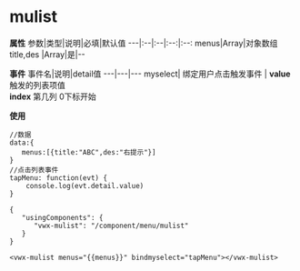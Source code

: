 # mulist
**属性**
参数|类型|说明|必填|默认值
---|:--|:--|:--:|:--:
menus|Array|对象数组 title,des |Array|是|--


**事件** 
事件名|说明|detail值
---|---|---
myselect| 绑定用户点击触发事件 | **value** 触发的列表项值 <br> **index** 第几列 0下标开始

**使用**
```
//数据
data:{
   menus:[{title:"ABC",des:"右提示"}]
}
//点击列表事件
tapMenu: function(evt) {
    console.log(evt.detail.value)
}
```

```
{
   "usingComponents": {
      "vwx-mulist": "/component/menu/mulist"
   }
}
```

```
<vwx-mulist menus="{{menus}}" bindmyselect="tapMenu"></vwx-mulist>
```
